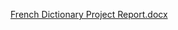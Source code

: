 [French Dictionary Project Report.docx](https://github.com/Simon-Joshua/COS-101-GROUP-PROJECT/files/14227364/French.Dictionary.Project.Report.docx)
